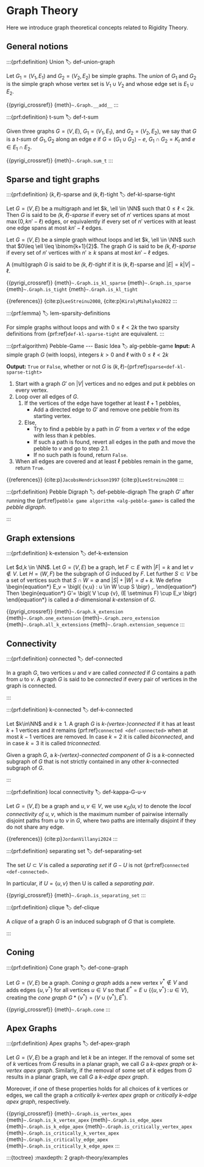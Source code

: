 # Graph Theory

Here we introduce graph theoretical concepts related to Rigidity Theory.

## General notions

:::{prf:definition} Union
:label: def-union-graph

Let $G_1 = (V_1, E_1)$ and $G_2 = (V_2, E_2)$ be simple graphs.
The _union_ of $G_1$ and $G_2$ is the simple graph whose vertex set is $V_1 \cup V_2$
and whose edge set is $E_1 \cup E_2$.

{{pyrigi_crossref}} {meth}`~.Graph.__add__`
:::


:::{prf:definition} t-sum
:label: def-t-sum

Given three graphs $G=(V,E)$, $G_1=(V_1,E_1)$, and $G_2=(V_2,E_2)$, we say that
$G$ is a _$t$-sum_ of $G_1,G_2$ along an edge $e$ if $G=(G_1\cup G_2)-e$,
$G_1\cap G_2=K_t$ and $e\in E_1\cap E_2$.

{{pyrigi_crossref}} {meth}`~.Graph.sum_t`
:::


## Sparse and tight graphs

:::{prf:definition} $(k, \ell)$-sparse and $(k, \ell)$-tight
:label: def-kl-sparse-tight

Let $G = (V, E)$ be a multigraph and let $k, \ell \in \NN$ such that $0\leq \ell < 2k$.
Then $G$ is said to be _$(k, \ell)$-sparse_ if every set of $n'$ vertices spans at most $\max(0,kn' - \ell)$ edges,
or equivalently if every set of $n'$ vertices with at least one edge spans at most $kn' - \ell$ edges.

Let $G = (V, E)$ be a simple graph without loops and let $k, \ell \in \NN$ such that $0\leq \ell \leq \binom{k+1}{2}$.
The graph $G$ is said to be _$(k, \ell)$-sparse_ if every set of $n'$ vertices with $n' \geq k$ spans at most $kn' - \ell$ edges.

A (multi)graph $G$ is said to be _$(k, \ell)$-tight_ if it is $(k, \ell)$-sparse and $|E| = k|V| - \ell$.

{{pyrigi_crossref}} {meth}`~.Graph.is_kl_sparse`
{meth}`~.Graph.is_sparse`
{meth}`~.Graph.is_tight`
{meth}`~.Graph.is_kl_tight`

{{references}} {cite:p}`LeeStreinu2008`, {cite:p}`KiralyMihalyko2022`
:::

:::{prf:lemma}
:label: lem-sparsity-definitions

For simple graphs without loops and with $0\leq \ell < 2k$ the two sparsity definitions from {prf:ref}`def-kl-sparse-tight` are equivalent.
:::

:::{prf:algorithm} Pebble-Game --- Basic Idea
:label: alg-pebble-game
**Input:** A simple graph $G$ (with loops), integers $k>0$ and $\ell$ with $0\leq \ell < 2k$

**Output:** `True` or `False`, whether or not $G$ is $(k,\ell)$-{prf:ref}`sparse<def-kl-sparse-tight>`

1. Start with a graph $G'$ on $|V|$ vertices and no edges and put $k$ pebbles on every vertex.
2. Loop over all edges of $G$.
    1. If the vertices of the edge have together at least $\ell+1$ pebbles,
        * Add a directed edge to $G'$ and remove one pebble from its starting vertex.
    2. Else,
        * Try to find a pebble by a path in $G'$ from a vertex $v$ of the edge with less than $k$ pebbles.
        * If such a path is found, revert all edges in the path and move the pebble to $v$ and go to step 2.1.
        * If no such path is found, return `False`.
3. When all edges are covered and at least $\ell$ pebbles remain in the game, return `True`.

{{references}} {cite:p}`JacobsHendrickson1997` {cite:p}`LeeStreinu2008`
:::

:::{prf:definition} Pebble Digraph
:label: def-pebble-digraph
The graph $G'$ after running the {prf:ref}`pebble game algorithm <alg-pebble-game>` is called the _pebble digraph_.

:::

## Graph extensions

:::{prf:definition} k-extension
:label: def-k-extension

Let $d,k \in \NN$.
Let $G=(V,E)$ be a graph, let $F \subset E$ with $|F|=k$
and let $v \notin V$.
Let $H=(W,F)$ be the subgraph of $G$ induced by $F$.
Let further $S \subset V$ be a set of vertices such that
$S \cap W= \emptyset$ and $|S|+|W|=d+k$.
We define
\begin{equation*}
 E_v = \bigl\{ \{v,u\} : u \in W \cup S \bigr\} \,.
\end{equation*}
Then
\begin{equation*}
 G'= \bigl( V \cup \{v\}, (E \setminus F) \cup E_v \bigr)
\end{equation*}
is called a $d$-dimensional _k-extension_ of $G$.

{{pyrigi_crossref}} {meth}`~.Graph.k_extension`
{meth}`~.Graph.one_extension`
{meth}`~.Graph.zero_extension`
{meth}`~.Graph.all_k_extensions`
{meth}`~.Graph.extension_sequence`
:::


## Connectivity

:::{prf:definition} connected
:label: def-connected

In a graph $G$, two vertices $u$ and $v$ are called
_connected_ if $G$ contains a path from $u$ to $v$.
A graph $G$ is said to be _connected_ if every pair of
vertices in the graph is connected.

:::

:::{prf:definition} k-connected
:label: def-k-connected

Let $k\in\NN$ and $k\geq 1$. A graph $G$ is _$k$-(vertex-)connected_ if it has
at least $k+1$ vertices and it remains {prf:ref}`connected <def-connected>`
when at most $k-1$ vertices are removed. In case $k=2$ it is called
_biconnected_, and in case $k=3$ it is called _triconnected_.

Given a graph $G$, a _$k$-(vertex)-connected component_ of $G$ is a
$k$-connected subgraph of $G$ that is not strictly contained in any
other $k$-connected subgraph of $G$.

:::


:::{prf:definition} local connectivity
:label: def-kappa-G-u-v

Let $G = (V,E)$ be a graph and $u,v\in V$, we use
_$\kappa_G(u,v)$_ to denote the _local connectivity of $u,v$_, which is
the maximum number of pairwise internally disjoint paths from $u$ to $v$ in $G$,
where two paths are internally disjoint if they do not share any edge.

{{references}} {cite:p}`JordanVillanyi2024`
:::


:::{prf:definition} separating set
:label: def-separating-set

The set $U\subset V$ is called a _separating set_ if
$G-U$ is not {prf:ref}`connected <def-connected>`.

In particular, if $U = \{u,v\}$ then U is called a _separating pair_.

{{pyrigi_crossref}} {meth}`~.Graph.is_separating_set`
:::


:::{prf:definition} clique
:label: def-clique

A _clique_ of a graph $G$ is an induced subgraph of $G$ that is complete.

:::

## Coning

:::{prf:definition} Cone graph
:label: def-cone-graph

Let $G=(V,E)$ be a graph. _Coning a graph_ adds a new vertex $v^*\notin V$ and adds edges $\{u,v^*\}$
for all vertices $u\in V$ so that $E^*=E\cup \{\{u,v^*\}\,:\, u\in V\}$,
creating the _cone graph_ $G*\{v^*\} = (V\cup \{v^*\}, E^*)$.

{{pyrigi_crossref}} {meth}`~.Graph.cone`
:::


## Apex Graphs

:::{prf:definition} Apex graphs
:label: def-apex-graph

Let $G=(V,E)$ be a graph and let $k$ be an integer. If the removal of some set of $k$ vertices from $G$
results in a planar graph, we call $G$ a _$k$-apex graph_ or _$k$-vertex apex graph_. Similarly, if the removal of some set
of $k$ edges from $G$ results in a planar graph, we call $G$ a _$k$-edge apex graph_.

Moreover, if one of these properties holds for all choices of $k$ vertices or edges, we call the graph a
_critically $k$-vertex apex graph_ or _critically $k$-edge apex graph_, respectively.

{{pyrigi_crossref}} {meth}`~.Graph.is_vertex_apex`
{meth}`~.Graph.is_k_vertex_apex`
{meth}`~.Graph.is_edge_apex`
{meth}`~.Graph.is_k_edge_apex`
{meth}`~.Graph.is_critically_vertex_apex`
{meth}`~.Graph.is_critically_k_vertex_apex`
{meth}`~.Graph.is_critically_edge_apex`
{meth}`~.Graph.is_critically_k_edge_apex`
:::


:::{toctree}
:maxdepth: 2
graph-theory/examples
